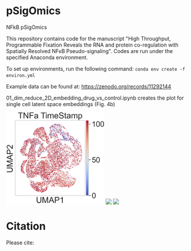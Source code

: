 # pSigOmics
NFkB pSigOmics

This repository contains code for the manuscript "High Throughput, Programmable Fixation Reveals the RNA and protein co-regulation with Spatially Resolved NFκB Pseudo-signaling". Codes are run under the specified Anaconda environment.

To set up environments, run the following command: `conda env create -f environ.yml`

Example data can be found at: https://zenodo.org/records/11292144

01_dim_reduce_2D_embedding_drug_vs_control.ipynb creates the plot for single cell latent space embeddings (Fig. 4b)

<img src="https://github.com/coskunlab/pSigOmics/blob/main/figures/TNFa_time.png" height="250"> <img src="https://github.com/coskunlab/spaGNN/blob/main/seqFISH_analysis/subcellular_analysis/figures/seqfish%20confusion%20matrix%20correlation%20clustering%20v.%20cell%20type.pkl.png" height="250"> <img src="https://github.com/coskunlab/spaGNN/blob/main/seqFISH_analysis/subcellular_analysis/figures/seqfish%20confusion%20matrix%20network%20variance%20clustering%20v.%20cell%20type.pkl.png" height="250">

# Citation

Please cite: 
